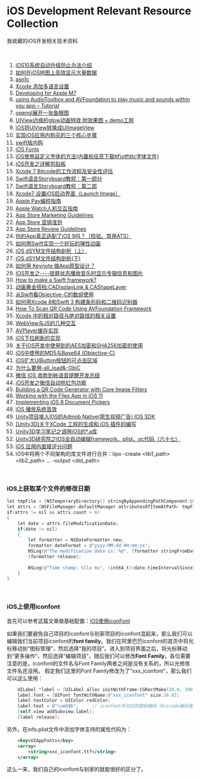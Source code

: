 # iOS Development Relevant Resource Collection
我收藏的iOS开发相关技术资料

<br />

1. [iOS10系统自动升级防止办法介绍](https://m.cr173.com/w/115259)
1. [如何在iOS地图上高效显示大量数据](http://www.cocoachina.com/gamedev/misc/2013/1216/7548.html)
1. [asn1c](https://github.com/vlm/asn1c/blob/master/INSTALL.md)
1. [Xcode 添加多语言设置](https://www.bobolee.me/xcode-project-support-international.html)
1. [Developing for Apple M7](http://conradstoll.com/blog/2013/11/24/developing-for-the-m7)
1. [using AudioToolbox and AVFoundation to play music and sounds within you app – Tutorial](http://www.xappsoftware.com/wordpress/2013/12/05/ios-sdk-using-audiotoolbox-and-avfoundation-to-play-music-and-sounds-within-you-app-tutorial/)
1. [opengl展开一张鱼眼图](http://www.cocoachina.com/bbs/read.php?tid=177145)
1. [UIView边缘的glow动画特效 附效果图 + demo工程](http://www.cocoachina.com/bbs/read.php?tid=176102)
1. [iOS将UIView转换成UIImageView](https://blog.csdn.net/ICHENKE/article/details/49181355)
1. [实现iOS应用内购买的三个核心步骤](http://blog.csdn.net/nimingzhe2008/article/details/19759589)
1. [swift版内购](http://www.cnblogs.com/helloandroid/p/4613683.html)
1. [iOS Fonts](http://iosfonts.com)
1. [iOS使用自定义字体的方法(内置和任意下载ttf\otf\ttc字体文件)](https://blog.csdn.net/liuyang11908/article/details/62044319)
1. [iOS开发之详解剪贴板](http://blog.csdn.net/zhuqilin0/article/details/6661044)
1. [Xcode 7 Bitcode的工作流程及安全性评估](http://www.cocoachina.com/ios/20151218/14744.html)
1. [Swift语言Storyboard教程：第一部分](http://www.cocoachina.com/swift/20150112/10892.html)
1. [Swift语言Storyboard教程：第二部](http://www.cocoachina.com/swift/20150114/10924.html)
1. [Xcode7 设置iOS启动界面（Launch Image）](https://www.jianshu.com/p/a3315f6896a7)
1. [Apple Pay编程指南](http://www.cocoachina.com/ios/20150126/11019.html)
1. [Apple Watch人机交互指南](http://www.cocoachina.com/design/20150312/10314.html)
1. [App Store Marketing Guidelines](https://developer.apple.com/app-store/marketing/guidelines/)
1. [App Store 营销准则](https://developer.apple.com/app-store/marketing/guidelines/cn/)
1. [App Store Review Guidelines](https://developer.apple.com/app-store/review/guidelines/)
1. [你的App真正适配了iOS 9吗？（校验、禁用ATS）](http://www.csdn.net/article/2015-09-11/2825675)
1. [如何用Swift实现一个好玩的弹性动画](http://www.cocoachina.com/swift/20150911/13215.html)
1. [iOS dSYM文件结构剖析（上）](http://www.csdn.net/article/2015-08-04/2825369)
1. [iOS dSYM文件结构剖析(下)](http://blog.csdn.net/MaximLi/article/details/47300171)
1. [如何用 Keynote 做App原型设计？](http://www.cocoachina.com/design/20141023/10017.html)
1. [IOS开发之----锁屏状态播放音乐时显示专辑信息和图片](http://blog.sina.com.cn/s/blog_71715bf801019xxr.html)
1. [How to make a Swift framework?](https://theswiftdev.com/2017/10/23/how-to-make-a-swift-framework/)
1. [动画黄金搭档:CADisplayLink & CAShapeLayer](http://www.cocoachina.com/ios/20161202/18252.html)
1. [从Swift看Objective-C的数组使用](http://www.cocoachina.com/ios/20161222/18420.html)
1. [如何用Xcode 8和Swift 3 构建条形码和二维码识别器](http://www.cocoachina.com/ios/20161228/18394.html)
1. [How To Scan QR Code Using AVFoundation Framework](https://www.appcoda.com/qr-code-ios-programming-tutorial/)
1. [Xcode 中的相对路径与绝对路径的相关设置](http://www.cnblogs.com/sandyzhang/p/5639586.html)
1. [WebView与JS的几种交互](http://www.jianshu.com/p/0042d8eb67c0)
1. [AVPlayer缓存实现](http://www.cnblogs.com/graveliang/p/5711783.html)
1. [iOS下拉刷新的实现](http://www.jianshu.com/p/423150df669d)
1. [关于iOS开发中使用到的AES加密和SHA256加密的使用](http://blog.csdn.net/codingfire/article/details/50384986)
1. [iOS中使用的MD5与Base64 (Objective-C)](https://www.jianshu.com/p/bdcd1c5f2685)
1. [iOS扩大UIButton按钮的可点击区域](https://my.oschina.net/zhxx/blog/833549?utm_medium=referral)
1. [为什么要用-all_load&-ObjC](http://www.cocoachina.com/bbs/read.php?tid=141097)
1. [微信 iOS 收款到帐语音提醒开发总结](http://geek.csdn.net/news/detail/235961)
1. [iOS开发之微信自动抢红包功能](http://blog.csdn.net/zhonggaorong/article/details/51224813)
1. [Building a QR Code Generator with Core Image Filters](https://www.appcoda.com/qr-code-generator-tutorial/)
1. [Working with the Files App in iOS 11](https://www.bignerdranch.com/blog/working-with-the-files-app-in-ios-11/)
1. [Implementing iOS 8 Document Pickers](https://www.macstories.net/tutorials/implementing-ios-8-document-pickers/)
1. [iOS 播放系统音效](https://blog.csdn.net/zhangdalang/article/details/53906910)
1. [Unity项目接入IOS的Admob Native(原生视频广告) IOS SDK](https://blog.csdn.net/qq_39108767/article/details/84426400)
1. [\[Unity3D\]关于XCode 工程的生成和 iOS 插件的编写](https://www.jianshu.com/p/ac37de27b404)
1. [Unity3D学习笔记之调用iOS的*.a库](https://gameinstitute.qq.com/community/detail/111853)
1. [Unity3D研究院之IOS全自动编辑framework、plist、oc代码（六十七）](https://blog.csdn.net/anypkv/article/details/72303571)
1. [iOS 应用内直接评分问题](https://blog.csdn.net/a18337101357/article/details/80282891)
1. iOS中将两个不同架构的库文件进行合并：lipo -create <lib1_path> <lib2_path> ... -output <dst_path>

<br/>

### iOS上获取某个文件的修改日期

```objectivec
let tmpFile = [NSTemporaryDirectory() stringByAppendingPathComponent:@"a.txt"];
let attrs = [NSFileManager.defaultManager attributesOfItemAtPath: tmpFile error:NULL];
if(attrs != nil && attrs.count > 0)
{
    let date = attrs.fileModificationDate;
    if(date != nil)
    {
        let formatter = NSDateFormatter.new;
        formatter.dateFormat = @"yyyy-MM-dd HH:mm:ss";
        NSLog(@"The modification date is: %@", [formatter stringFromDate:date]);
        [formatter release];
        
        NSLog(@"Time stamp: %llu ms", (int64_t)(date.timeIntervalSince1970 * 1000.0));
    }
}
```

<br />

### iOS上使用iconfont

首先可以参考这篇文章做基础配置：[iOS使用iconFont](https://www.jianshu.com/p/36007fc8ba10)

如果我们要避免自己项目的iconfont与别家项目的iconfont混起来，那么我们可以编辑我们当前项目iconfont的**font family**。我们在阿里巴巴iconfont的首页中将光标移动到“图标管理”，然后选择“我的项目”。进入到项目界面之后，将光标移动到“更多操作”，然后选择“编辑项目”，随后我们可以修改**Font Family**。各位需要注意的是，iconfont的文件名与Font Family两者之间是没有关系的，所以光修改文件名还没用。
假定我们这里的Font Family修改为了“xxx_iconfont”，那么我们可以这么使用：
```objectivec
    UILabel *label = [UILabel.alloc initWithFrame:CGRectMake(20.0, 300.0, 30.0, 30.0)];
    label.font = [UIFont fontWithName:@"xxx_iconfont" size:26.0];
    label.textColor = UIColor.redColor;
    label.text = @"\ueb9b";     // iconfont所对应的图标编码（Unicode编码值）
    [self.view addSubview:label];
    [label release];
```

另外，在info.plist文件中添加字体支持的属性代码为：
```xml
	<key>UIAppFonts</key>
	<array>
		<string>xxx_iconfont.ttf</string>
	</array>
```

这么一来，我们自己的iconfont与别家的就能很好的区分了。

